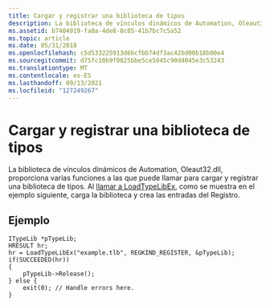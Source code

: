 ```yaml
---
title: Cargar y registrar una biblioteca de tipos
description: La biblioteca de vínculos dinámicos de Automation, Oleaut32.dll, proporciona varias funciones a las que puede llamar para cargar y registrar una biblioteca de tipos. Al llamar a LoadTypeLibEx, como se muestra en el ejemplo siguiente, se carga la biblioteca y se crean las entradas del Registro.
ms.assetid: b7404919-fa0a-4de8-8c85-41b7bc7c5a52
ms.topic: article
ms.date: 05/31/2018
ms.openlocfilehash: c5d533225913d6bcfbb74df3ac42bd00b18b00e4
ms.sourcegitcommit: d75fc10b9f0825bbe5ce5045c90d4045e3c53243
ms.translationtype: MT
ms.contentlocale: es-ES
ms.lasthandoff: 09/13/2021
ms.locfileid: "127249267"
---
```

# <a name="loading-and-registering-a-type-library"></a>Cargar y registrar una biblioteca de tipos

La biblioteca de vínculos dinámicos de Automation, Oleaut32.dll, proporciona varias funciones a las que puede llamar para cargar y registrar una biblioteca de tipos. Al [llamar a LoadTypeLibEx](/windows/win32/api/oleauto/nf-oleauto-loadtypelibex), como se muestra en el ejemplo siguiente, carga la biblioteca y crea las entradas del Registro.

## <a name="example"></a>Ejemplo

``` syntax
ITypeLib *pTypeLib;
HRESULT hr;
hr = LoadTypeLibEx("example.tlb", REGKIND_REGISTER, &pTypeLib);
if(SUCCEEDED(hr))
{
    pTypeLib->Release();
} else {
    exit(0); // Handle errors here.
}
```

 

 